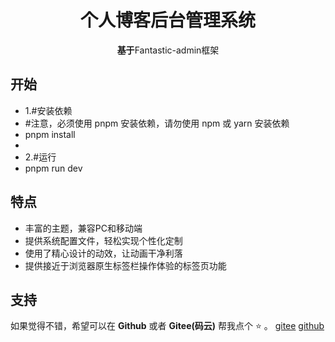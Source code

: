 <!--
 * @Author: “Rec-choi” “1820758693@qq.com”
 * @Date: 2022-12-29 02:15:18
 * @LastEditors: “Rec-choi” “1820758693@qq.com”
 * @LastEditTime: 2023-01-03 03:06:36
 * @FilePath: \KAUNGJIA\README.md
 * @Description: 这是默认设置,请设置`customMade`, 打开koroFileHeader查看配置 进行设置: https://github.com/OBKoro1/koro1FileHeader/wiki/%E9%85%8D%E7%BD%AE
-->
<h1 align="center">个人博客后台管理系统</h1>

<p align="center"><b>基于</b>Fantastic-admin框架</p>

## 开始

- 1.#安装依赖
- #注意，必须使用 pnpm 安装依赖，请勿使用 npm 或 yarn 安装依赖
- pnpm install
-
- 2.#运行
- pnpm run dev

## 特点

- 丰富的主题，兼容PC和移动端
- 提供系统配置文件，轻松实现个性化定制
- 使用了精心设计的动效，让动画干净利落
- 提供接近于浏览器原生标签栏操作体验的标签页功能

## 支持

如果觉得不错，希望可以在 **Github** 或者 **Gitee(码云)** 帮我点个 ⭐ 。
<a href="https://gitee.com/rechoi/bolg.git" target="_blank">gitee</a>
<a href="https://github.com/Rec-choi/LastBolg.git" target="_blank">github</a>
